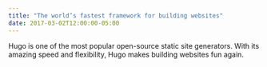 ```yaml
---
title: "The world’s fastest framework for building websites"
date: 2017-03-02T12:00:00-05:00
---
```


Hugo is one of the most popular open-source static site generators. With its amazing speed and flexibility, Hugo makes building websites fun again.
